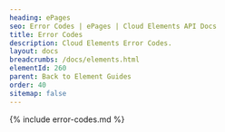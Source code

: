 ```yaml
---
heading: ePages
seo: Error Codes | ePages | Cloud Elements API Docs
title: Error Codes
description: Cloud Elements Error Codes.
layout: docs
breadcrumbs: /docs/elements.html
elementId: 260
parent: Back to Element Guides
order: 40
sitemap: false
---
```


{% include error-codes.md %}
